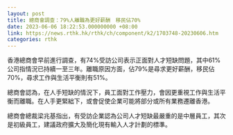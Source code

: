 ```yaml
---
layout: post
title: 總商會調查：79%人離職為更好薪酬　移民佔70%
date: 2023-06-06 18:22:53.000000000 +08:00
link: https://news.rthk.hk/rthk/ch/component/k2/1703748-20230606.htm
categories: rthk
---
```


香港總商會早前進行調查，有74%受訪公司表示正面對人才短缺問題，其中61%公司指情況已持續一至三年。離職原因方面，佔79%是尋求更好薪酬，移民佔70%，尋求工作與生活平衡則有51%。

總商會認為，在人手短缺的情況下，員工面對工作壓力，會因更重視工作與生活平衡而離職。在人手更緊絀下，或會促使企業可能將部分或所有業務遷離香港。

總商會總裁梁兆基指出，有受訪企業認為公司人才短缺最嚴重的是中層員工，其次是初級員工，建議政府擴大及簡化現有輸入人才計劃的標準。
